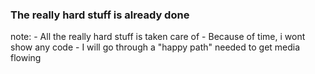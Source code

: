 ### The really hard stuff is already done

note: 
    - All the really hard stuff is taken care of
    - Because of time, i wont show any code
    - I will go through a "happy path" needed to get media flowing
